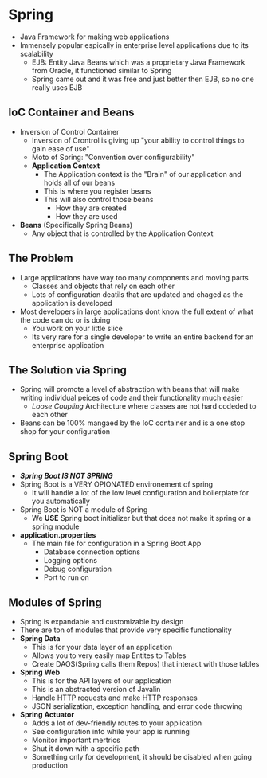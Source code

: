 # Spring
- Java Framework for making web applications
- Immensely popular espically in enterprise level applications due to its scalability
    - EJB: Entity Java Beans which was a proprietary Java Framework from Oracle, it functioned similar to Spring
    - Spring came out and it was free and just better then EJB, so no one really uses EJB

## IoC Container and Beans
- Inversion of Control Container
    - Inversion of Crontrol is giving up "your ability to control things to gain ease of use"
    - Moto of Spring: "Convention over configurability" 
    - **Application Context**
        - The Application context is the "Brain" of our application and holds all of our beans
        - This is where you register beans
        - This will also control those beans
            - How they are created
            - How they are used
- **Beans** (Specifically Spring Beans)
    - Any object that is controlled by the Application Context

## The Problem
- Large applications have way too many components and moving parts
    - Classes and objects that rely on each other
    - Lots of configuration deatils that are updated and chaged as the application is developed
- Most developers in large applications dont know the full extent of what the code can do or is doing
    - You work on your little slice
    - Its very rare for a single developer to write an entire backend for an enterprise application

## The Solution via Spring
- Spring will promote a level of abstraction with beans that will make writing individual peices of code and their functionality much easier
    - *Loose Coupling*
        Architecture where classes are not hard codeded to each other
- Beans can be 100% mangaed by the IoC container and is a one stop shop for your configuration

## Spring Boot
- ***Spring Boot IS NOT SPRING***
- Spring Boot is a VERY OPIONATED environement of spring
    - It will handle a lot of the low level configuration and boilerplate for you automatically
- Spring Boot is NOT a module of Spring
    - We **USE** Spring boot initializer but that does not make it spring or a spring module
- **application.properties**
    - The main file for configuration in a Spring Boot App
        - Database connection options
        - Logging options 
        - Debug configuration
        - Port to run on

## Modules of Spring
- Spring is expandable and customizable by design
- There are ton of modules that provide very specific functionality
- **Spring Data**
    - This is for your data layer of an application
    - Allows you to very easily map Entites to Tables
    - Create DAOS(Spring calls them Repos) that interact with those tables
- **Spring Web**
    - This is for the API layers of our application
    - This is an abstracted version of Javalin
    - Handle HTTP requests and make HTTP responses
    - JSON serialization, exception handling, and error code throwing
- **Spring Actuator**
    - Adds a lot of dev-friendly routes to your application
    - See configuration info while your app is running
    - Monitor important mertrics
    - Shut it down with a specific path
    - Something only for development, it should be disabled when going production
